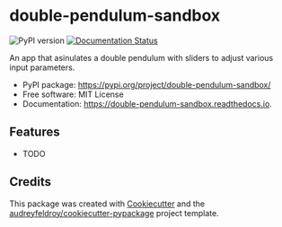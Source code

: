 # double-pendulum-sandbox

![PyPI version](https://img.shields.io/pypi/v/double-pendulum-sandbox.svg)
[![Documentation Status](https://readthedocs.org/projects/double-pendulum-sandbox/badge/?version=latest)](https://double-pendulum-sandbox.readthedocs.io/en/latest/?version=latest)

An app that asinulates a double pendulum with sliders to adjust various input parameters.

* PyPI package: https://pypi.org/project/double-pendulum-sandbox/
* Free software: MIT License
* Documentation: https://double-pendulum-sandbox.readthedocs.io.

## Features

* TODO

## Credits

This package was created with [Cookiecutter](https://github.com/audreyfeldroy/cookiecutter) and the [audreyfeldroy/cookiecutter-pypackage](https://github.com/audreyfeldroy/cookiecutter-pypackage) project template.
